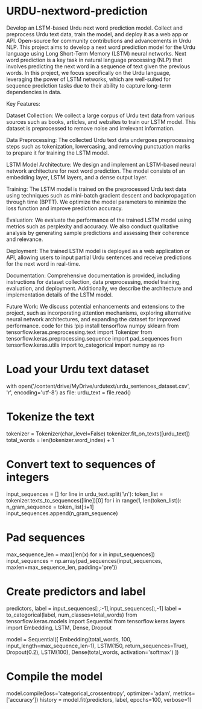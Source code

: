 # URDU-nextword-prediction
Develop an LSTM-based Urdu next word prediction model. Collect and preprocess Urdu text data, train the model, and deploy it as a web app or API. Open-source for community contributions and advancements in Urdu NLP.
This project aims to develop a next word prediction model for the Urdu language using Long Short-Term Memory (LSTM) neural networks. Next word prediction is a key task in natural language processing (NLP) that involves predicting the next word in a sequence of text given the previous words. In this project, we focus specifically on the Urdu language, leveraging the power of LSTM networks, which are well-suited for sequence prediction tasks due to their ability to capture long-term dependencies in data.

Key Features:

Dataset Collection: We collect a large corpus of Urdu text data from various sources such as books, articles, and websites to train our LSTM model. This dataset is preprocessed to remove noise and irrelevant information.

Data Preprocessing: The collected Urdu text data undergoes preprocessing steps such as tokenization, lowercasing, and removing punctuation marks to prepare it for training the LSTM model.

LSTM Model Architecture: We design and implement an LSTM-based neural network architecture for next word prediction. The model consists of an embedding layer, LSTM layers, and a dense output layer.

Training: The LSTM model is trained on the preprocessed Urdu text data using techniques such as mini-batch gradient descent and backpropagation through time (BPTT). We optimize the model parameters to minimize the loss function and improve prediction accuracy.

Evaluation: We evaluate the performance of the trained LSTM model using metrics such as perplexity and accuracy. We also conduct qualitative analysis by generating sample predictions and assessing their coherence and relevance.

Deployment: The trained LSTM model is deployed as a web application or API, allowing users to input partial Urdu sentences and receive predictions for the next word in real-time.

Documentation: Comprehensive documentation is provided, including instructions for dataset collection, data preprocessing, model training, evaluation, and deployment. Additionally, we describe the architecture and implementation details of the LSTM model.

Future Work: We discuss potential enhancements and extensions to the project, such as incorporating attention mechanisms, exploring alternative neural network architectures, and expanding the dataset for improved performance.
code for this 
!pip install tensorflow numpy sklearn
from tensorflow.keras.preprocessing.text import Tokenizer
from tensorflow.keras.preprocessing.sequence import pad_sequences
from tensorflow.keras.utils import to_categorical
import numpy as np

# Load your Urdu text dataset
with open('/content/drive/MyDrive/urdutext/urdu_sentences_dataset.csv', 'r', encoding='utf-8') as file:
    urdu_text = file.read()

# Tokenize the text
tokenizer = Tokenizer(char_level=False)
tokenizer.fit_on_texts([urdu_text])
total_words = len(tokenizer.word_index) + 1

# Convert text to sequences of integers
input_sequences = []
for line in urdu_text.split('\n'):
    token_list = tokenizer.texts_to_sequences([line])[0]
    for i in range(1, len(token_list)):
        n_gram_sequence = token_list[:i+1]
        input_sequences.append(n_gram_sequence)

# Pad sequences
max_sequence_len = max([len(x) for x in input_sequences])
input_sequences = np.array(pad_sequences(input_sequences, maxlen=max_sequence_len, padding='pre'))

# Create predictors and label
predictors, label = input_sequences[:,:-1],input_sequences[:,-1]
label = to_categorical(label, num_classes=total_words)
from tensorflow.keras.models import Sequential
from tensorflow.keras.layers import Embedding, LSTM, Dense, Dropout

model = Sequential([
    Embedding(total_words, 100, input_length=max_sequence_len-1),
    LSTM(150, return_sequences=True),
    Dropout(0.2),
    LSTM(100),
    Dense(total_words, activation='softmax')
])

# Compile the model
model.compile(loss='categorical_crossentropy', optimizer='adam', metrics=['accuracy'])
history = model.fit(predictors, label, epochs=100, verbose=1)
